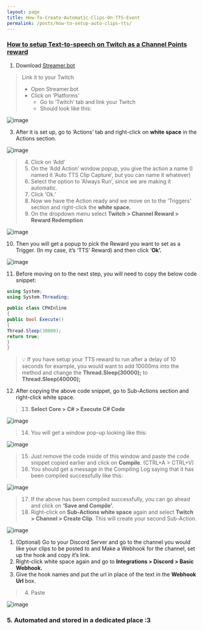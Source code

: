 ```yaml
---
layout: page
title: How-To-Create-Automatic-Clips-On-TTS-Event
permalink: /posts/how-to-setup-auto-clips-tts/
---
```


### [How to setup Text-to-speech on Twitch as a Channel Points reward](./posts/how-to-setup-tts/)

1. Download [Streamer.bot](https://streamer.bot/api/releases/streamer.bot/latest/download)
> Link it to your Twitch
> - Open Streamer.bot
> - Click on ‘Platforms’
>    - Go to ‘Twitch’ tab and link your Twitch
>    - Should look like this: 
    
![image](https://github.com/Hiratsuna/Casual-Blog/assets/130181277/dba623cf-6146-403c-858c-b3c7500a70b5)

3. After it is set up, go to ‘Actions’ tab and right-click on **white space** in the Actions section. 
    
![image](https://github.com/Hiratsuna/Casual-Blog/assets/130181277/a0eb9025-e4ae-4a4a-8e12-e5fa1d5bc764)
    
> 4. Click on ‘Add’
> 5. On the ‘Add Action’ window popup, you give the action a name (I named it ‘Auto TTS Clip Capture’, but you can name it whatever) 
> 6. Select the option to ‘Always Run’, since we are making it automatic. 
> 7. Click ‘Ok.’ 
> 8. Now we have the Action ready and we move on to the ‘Triggers’ section and right-click the **white space.**
> 9. On the dropdown menu select **Twitch > Channel Reward > Reward Redemption**  
    
![image](https://github.com/Hiratsuna/Casual-Blog/assets/130181277/f571d9ab-1352-4488-9575-ca56650ebb71)
    
10. Then you will get a popup to pick the Reward you want to set as a Trigger. (In my case, it’s ‘TTS’ Reward) and then click ‘**Ok’.** 
    
![image](https://github.com/Hiratsuna/Casual-Blog/assets/130181277/ee318a31-a0f5-423e-a245-850f15e63aa3)

11. Before moving on to the next step, you will need to copy the below code snippet: 
    
```csharp
using System;
using System.Threading;
    
public class CPHInline
{
public bool Execute()
{
Thread.Sleep(30000);
return true;
}
}
```  
> 💡 If you have setup your TTS reward to run after a delay of 10 seconds for example,
>  you would want to add 10000ms into the method and change the
>  **Thread.Sleep(30000);** to **Thread.Sleep(40000);**
    
12. After copying the above code snippet, go to Sub-Actions section and right-click white space. 
> 13. **Select Core > C# > Execute C# Code** 
    
![image](https://github.com/Hiratsuna/Casual-Blog/assets/130181277/a418b38f-d733-43e2-8f61-bbf417629aa4)

    
> 14. You will get a window pop-up looking like this: 
    
![image](https://github.com/Hiratsuna/Casual-Blog/assets/130181277/7476c2e2-4f2f-4abe-ab46-ea6fcea699b7)

    
> 15. Just remove the code inside of this window and paste the code snippet copied earlier and click on **Compile**. (CTRL+A > CTRL+V) 
> 16. You should get a message in the Compiling Log saying that it has been compiled successfully like this: 
    
![image](https://github.com/Hiratsuna/Casual-Blog/assets/130181277/dd323d6e-4f7f-42b8-a44d-c11597148153)

    
> 17. If the above has been compiled successfully, you can go ahead and click on **‘Save and Compile’.**
> 18. Right-click on **Sub-Actions white space** again and select **Twitch > Channel > Create Clip**. This will create your second Sub-Action.

![image](https://github.com/Hiratsuna/Casual-Blog/assets/130181277/17aa882e-a49b-45f1-9106-20ebad86774f)

1. (Optional) Go to your Discord Server and go to the channel you would like your clips to be posted to and Make a Webhook for the channel, set up the hook and copy it’s link.
2. Right-click white space again and go to **Integrations > Discord > Basic Webhook.**
3. Give the hook names and put the url in place of the text in the **Webhook Url** box. 
> 4. Paste 
  
![image](https://github.com/Hiratsuna/Casual-Blog/assets/130181277/fba8dfb7-cd2b-49b5-8ce7-75c81d2880de)
    
### 5. Automated and stored in a dedicated place :3
